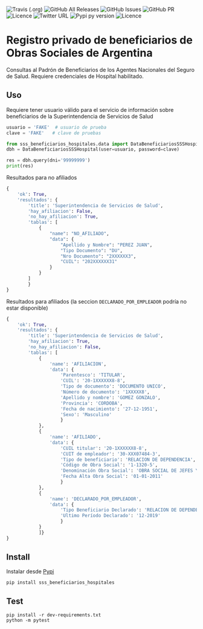 ![Travis (.org)](https://img.shields.io/travis/cluster311/sss-beneficiarios?style=for-the-badge)
![GitHub All Releases](https://img.shields.io/github/downloads/cluster311/sss-beneficiarios/total?style=for-the-badge)
![GitHub Issues](https://img.shields.io/github/issues/cluster311/sss-beneficiarios?style=for-the-badge)
![GitHub PR](https://img.shields.io/github/issues-pr/cluster311/sss-beneficiarios?style=for-the-badge)
![Licence](https://img.shields.io/github/licence/cluster311/sss-beneficiarios?style=for-the-badge)
![Twitter URL](https://img.shields.io/twitter/url?style=for-the-badge&url=https%3A%2F%2Ftwitter.com%2Fcluster311)
![Pypi py version](https://img.shields.io/pypi/pyversions/sss-beneficiarios-hospitales?style=for-the-badge)
![Licence](https://img.shields.io/github/last-commit/cluster311/sss-beneficiarios?style=for-the-badge)
# Registro privado de beneficiarios de Obras Sociales de Argentina

Consultas al Padrón de Beneficiarios de los Agentes Nacionales del Seguro de Salud. Requiere credenciales de Hospital habilitado.

## Uso

Requiere tener usuario válido para el servicio de información sobre beneficiarios de 
la Superintendencia de Servicios de Salud

``` python
usuario = 'FAKE'  # usuario de prueba
clave = 'FAKE'   # clave de pruebas

from sss_beneficiarios_hospitales.data import DataBeneficiariosSSSHospital
dbh = DataBeneficiariosSSSHospital(user=usuario, password=clave)

res = dbh.query(dni='99999999')
print(res)
```

Resultados para no afiliados

``` python
{
    'ok': True, 
    'resultados': {
        'title': 'Superintendencia de Servicios de Salud',
        'hay_afiliacion': False,
        'no_hay_afiliacion': True,
        'tablas': [
            {
                "name": "NO_AFILIADO",
                "data": {
                    "Apellido y Nombre": "PEREZ JUAN",
                    "Tipo Documento": "DU",
                    "Nro Documento": "2XXXXXX3",
                    "CUIL": "202XXXXXX31"
                }
            }
        ]
        }
}
```

Resultados para afiliados (la seccion `DECLARADO_POR_EMPLEADOR` podría no estar disponible)

``` python
{
    'ok': True, 
    'resultados': {
        'title': 'Superintendencia de Servicios de Salud', 
        'hay_afiliacion': True, 
        'no_hay_afiliacion': False, 
        'tablas': [
            {
                'name': 'AFILIACION', 
                'data': {
                    'Parentesco': 'TITULAR', 
                    'CUIL': '20-1XXXXXX8-8', 
                    'Tipo de documento': 'DOCUMENTO UNICO', 
                    'Número de documento': '1XXXXX8', 
                    'Apellido y nombre': 'GOMEZ GONZALO', 
                    'Provincia': 'CORDOBA', 
                    'Fecha de nacimiento': '27-12-1951', 
                    'Sexo': 'Masculino'
                    }
            }, 
            {
                'name': 'AFILIADO', 
                'data': {
                    'CUIL titular': '20-1XXXXXX8-8', 
                    'CUIT de empleador': '30-XXX07484-3', 
                    'Tipo de beneficiario': 'RELACION DE DEPENDENCIA', 
                    'Código de Obra Social': '1-1320-5', 
                    'Denominación Obra Social': 'OBRA SOCIAL DE JEFES Y OFICIALES NAVALES DE RADIOCOMUNICACIONES', 
                    'Fecha Alta Obra Social': '01-01-2011'
                    }
            }, 
            {
                'name': 'DECLARADO_POR_EMPLEADOR', 
                'data': {
                    'Tipo Beneficiario Declarado': 'RELACION DE DEPENDENCIA (DDJJ SIJP)', 
                    'Ultimo Período Declarado': '12-2019'
                    }
            }
            ]}
}
```


## Install

Instalar desde [Pypi](https://pypi.org/project/sss-beneficiarios-hospitales/)

```
pip install sss_beneficiarios_hospitales
```

## Test

```
pip install -r dev-requirements.txt
python -m pytest
```